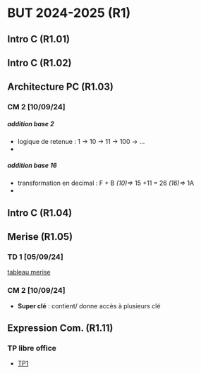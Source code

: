 
# BUT 2024-2025 (R1)

## Intro C (R1.01)

## Intro C (R1.02)

## Architecture PC (R1.03)

### CM 2 [10/09/24]

##### addition base 2
- logique de retenue : 1 -> 10 -> 11 -> 100 -> ...
- 
##### addition base 16
- transformation en decimal : F + B *(10)=>* 15 +11 = 26 *(16)=>* 1A 
- 

## Intro C (R1.04)

## Merise (R1.05)

### TD 1 [05/09/24]

[tableau merise](./merise/merise.ods)


### CM 2 [10/09/24]

 - **Super clé** : contient/ donne accès à plusieurs clé


## Expression Com. (R1.11)
 
### TP libre office

- [TP1](./R1.11/TP1.odt)

<!--stackedit_data:
eyJoaXN0b3J5IjpbLTU0NDQ1MDMzMSw1NTM3NTgxMTEsLTIxMz
I0NzE3NjIsLTE1MjY2MTY5MjEsMTgyNjE1NzcxMCwxNTgzMjc3
Nzg2LDE2MjI5MzMwMzYsLTE2NzI5MTEzNzQsMTcyMzU3MTk4NC
wtNzc1OTM2OTg0LC0zOTY1OTcwNTQsLTE0OTQ5NTAzOTIsMzEy
ODk5ODg2LDEwMTY1NTU1OTldfQ==
-->